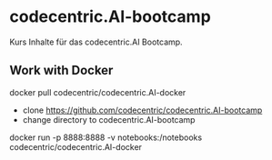 # codecentric.AI-bootcamp
Kurs Inhalte für das codecentric.AI Bootcamp.

## Work with Docker

docker pull codecentric/codecentric.AI-docker

- clone https://github.com/codecentric/codecentric.AI-bootcamp
- change directory to codecentric.AI-bootcamp

docker run -p 8888:8888 -v notebooks:/notebooks codecentric/codecentric.AI-docker
